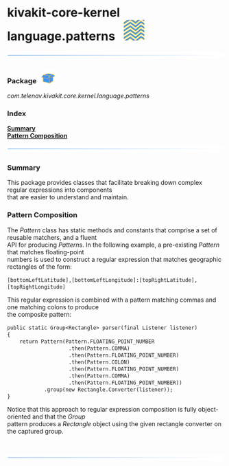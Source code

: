 # kivakit-core-kernel language.patterns &nbsp; ![](../../../documentation/images/pattern-48.png)

![](../documentation/images/horizontal-line.png)

### Package &nbsp; ![](../../../documentation/images/box-32.png)

*com.telenav.kivakit.core.kernel.language.patterns*

### Index

[**Summary**](#summary)  
[**Pattern Composition**](#pattern-composition)

![](../documentation/images/horizontal-line.png)

### Summary <a name="summary"></a>

This package provides classes that facilitate breaking down complex regular expressions into components  
that are easier to understand and maintain.

### Pattern Composition <a name="pattern-composition"></a>

The *Pattern* class has static methods and constants that comprise a set of reusable matchers, and a fluent  
API for producing *Pattern*s. In the following example, a pre-existing *Pattern* that matches floating-point  
numbers is used to construct a regular expression that matches geographic rectangles of the form:

    [bottomLeftLatitude],[bottomLeftLongitude]:[topRightLatitude],[topRightLongitude]

This regular expression is combined with a pattern matching commas and one matching colons to produce  
the composite pattern:

    public static Group<Rectangle> parser(final Listener listener)
    {
        return Pattern(Pattern.FLOATING_POINT_NUMBER
                        .then(Pattern.COMMA)
                        .then(Pattern.FLOATING_POINT_NUMBER)
                        .then(Pattern.COLON)
                        .then(Pattern.FLOATING_POINT_NUMBER)
                        .then(Pattern.COMMA)
                        .then(Pattern.FLOATING_POINT_NUMBER))
                .group(new Rectangle.Converter(listener));
    }

Notice that this approach to regular expression composition is fully object-oriented and that the *Group*  
pattern produces a *Rectangle* object using the given rectangle converter on the captured group.

<br/>

![](../documentation/images/horizontal-line.png)
